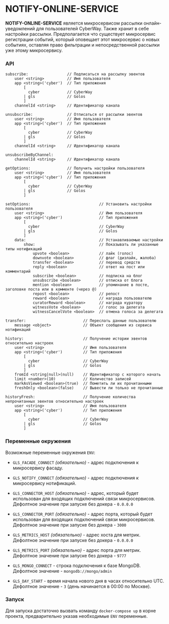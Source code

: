 # NOTIFY-ONLINE-SERVICE

**NOTIFY-ONLINE-SERVICE** является микросервисом рассылки онлайн-уведомлений для пользователей CyberWay.
Также хранит в себе настройки рассылки. Предполагается что существует микросервис регистрации событий, который
оповещает этот микросервис о новых событиях, оставляя право фильтрации и непосредственной рассылки уже этому микросервису.

### API

```
subscribe:                 // Подписаться на рассылку эвентов
    user <string>          // Имя пользователя
    app <string>('cyber')  // Тип приложения
        [
          cyber            // CyberWay
        | gls              // Golos
        ]
    channelId <string>     // Идентификатор канала

unsubscribe:               // Отписаться от рассылки эвентов
    user <string>          // Имя пользователя
    app <string>('cyber')  // Тип приложения
        [
          cyber            // CyberWay
        | gls              // Golos
        ]
    channelId <string>     // Идентификатор канала

unsubscribeByChannel:
    channelId <string>     // Идентификатор канала

getOptions:                // Получить настройки пользователя
    user <string>          // Имя пользователя
    app <string>('cyber')  // Тип приложения
        [
          cyber            // CyberWay
        | gls              // Golos
        ]

setOptions:                              // Установить настройки пользователя
    user <string>                        // Имя пользователя
    app <string>('cyber')                // Тип приложения
        [
          cyber                          // CyberWay
        | gls                            // Golos
        ]
    data:                                // Устанавливаемые настройки
        show:                            // Показывать ли указанные типы нотификаций
            upvote <boolean>             // лайк (голос)
            downvote <boolean>           // флаг (дизлайк, жалоба)
            transfer <boolean>           // перевод средств
            reply <boolean>              // ответ на пост или комментарий
            subscribe <boolean>          // подписка на блог
            unsubscribe <boolean>        // отписка от блога
            mention <boolean>            // упоминание в посте, заголовке поста или в комменте (через @)
            repost <boolean>             // репост
            reward <boolean>             // награда пользователю
            curatorReward <boolean>      // награда куратору
            witnessVote <boolean>        // голос за делегата
            witnessCancelVote <boolean>  // отмена голоса за делегата

transfer:                         // Переслать данные пользователю
    message <object>              // Объект сообщения из сервиса нотификаций

history:                          // Получение истории эвентов относительно настроек
    user <string>                 // Имя пользователя
    app <string>('cyber')         // Тип приложения
        [
          cyber                   // CyberWay
        | gls                     // Golos
        ]
    fromId <string|null>(null)    // Идентификатор с которого начать
    limit <number>(10)            // Количество записей
    markAsViewed <boolean>(true)  // Пометить ли их прочитанными
    freshOnly <boolean>(false)    // Вывести ли только не прочитанные

historyFresh:                     // Получение количества непрочитанных эвентов относительно настроек
    user <string>                 // Имя пользователя
    app <string>('cyber')         // Тип приложения
        [
          cyber                   // CyberWay
        | gls                     // Golos
        ]
```

### Переменные окружения

Возможные переменные окружения `ENV`:

-   `GLS_FACADE_CONNECT` _(обязательно)_ - адрес подключения к микросервису фасаду.

-   `GLS_NOTIFY_CONNECT` _(обязательно)_ - адрес подключения к микросервису нотификаций.

-   `GLS_CONNECTOR_HOST` _(обязательно)_ - адрес, который будет использован для входящих подключений связи микросервисов.  
    Дефолтное значение при запуске без докера - `0.0.0.0`

-   `GLS_CONNECTOR_PORT` _(обязательно)_ - адрес порта, который будет использован для входящих подключений связи микросервисов.  
    Дефолтное значение при запуске без докера - `3000`

-   `GLS_METRICS_HOST` _(обязательно)_ - адрес хоста для метрик.  
    Дефолтное значение при запуске без докера - `0.0.0.0`

-   `GLS_METRICS_PORT` _(обязательно)_ - адрес порта для метрик.  
    Дефолтное значение при запуске без докера - `9777`

-   `GLS_MONGO_CONNECT` - строка подключения к базе MongoDB.  
    Дефолтное значение - `mongodb://mongo/admin`

-   `GLS_DAY_START` - время начала нового дня в часах относительно UTC.  
    Дефолтное значение - `3` (день начинается в 00:00 по Москве).

### Запуск

Для запуска достаточно вызвать команду `docker-compose up` в корне проекта, предварительно указав необходимые `ENV` переменные.
